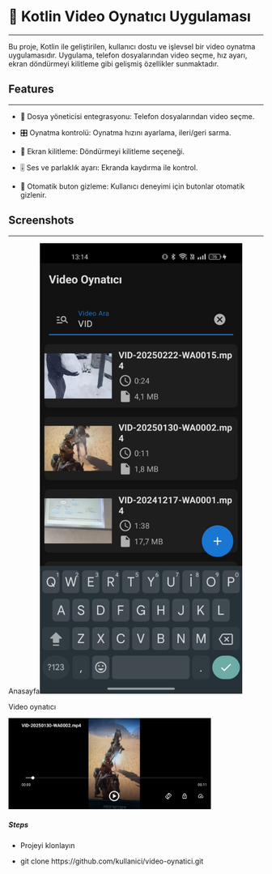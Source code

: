 <h1>🎥 Kotlin Video Oynatıcı Uygulaması</h1>
<hr><p>Bu proje, Kotlin ile geliştirilen, kullanıcı dostu ve işlevsel bir video oynatma uygulamasıdır. Uygulama, telefon dosyalarından video seçme, hız ayarı, ekran döndürmeyi kilitleme gibi gelişmiş özellikler sunmaktadır.</p><h2>Features</h2>
<hr><ul>
<li>📂 Dosya yöneticisi entegrasyonu: Telefon dosyalarından video seçme.</li>
</ul><ul>
<li>🎛️ Oynatma kontrolü: Oynatma hızını ayarlama, ileri/geri sarma.</li>
</ul><ul>
<li>🔄 Ekran kilitleme: Döndürmeyi kilitleme seçeneği.</li>
</ul><ul>
<li>🎚️ Ses ve parlaklık ayarı: Ekranda kaydırma ile kontrol.</li>
</ul><ul>
<li>🔄 Otomatik buton gizleme: Kullanıcı deneyimi için butonlar otomatik gizlenir.</li>
</ul><h2>Screenshots</h2>
<hr><p>Anasayfa<img src="https://github.com/horizon10/Video_player_app/blob/master/3789e925-c431-430d-9b9a-d61d41cbcbf4.jpg" alt="Anasayfa" width="400"></p>Video oynatıcı<p><img src="https://github.com/horizon10/Video_player_app/blob/master/53ad6556-43f2-428b-8f70-4e06f4771597.jpg" alt="Video oynatıcı" width="400"></p><h5>Steps</h5><ul>
<li>Projeyi klonlayın</li>
</ul><ul>
<li>git clone https://github.com/kullanici/video-oynatici.git</li>
</ul>
